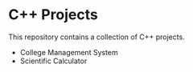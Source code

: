 # C++ Projects
This repository contains a collection of C++ projects.
- College Management System
- Scientific Calculator
